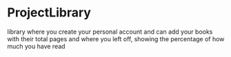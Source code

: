 # ProjectLibrary

library where you create your personal account and can add your books with their total pages and where you left off, showing the percentage of how much you have read
